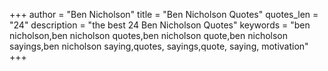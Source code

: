 +++
author = "Ben Nicholson"
title = "Ben Nicholson Quotes"
quotes_len = "24"
description = "the best 24 Ben Nicholson Quotes"
keywords = "ben nicholson,ben nicholson quotes,ben nicholson quote,ben nicholson sayings,ben nicholson saying,quotes, sayings,quote, saying, motivation"
+++
